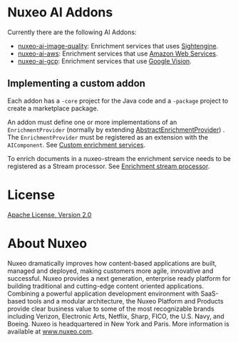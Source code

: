 # Nuxeo AI Addons

Currently there are the following AI Addons:

* [nuxeo-ai-image-quality](https://github.com/nuxeo/nuxeo-ai/tree/master-10.10/addons/nuxeo-ai-image-quality-core#nuxeo-ai-image-quality): Enrichment services that uses [Sightengine](https://sightengine.com/).
* [nuxeo-ai-aws](https://github.com/nuxeo/nuxeo-ai/blob/master-10.10/addons/nuxeo-ai-aws-core/README.md#nuxeo-ai-aws-integration): Enrichment services that use [Amazon Web Services](https://aws.amazon.com).
* [nuxeo-ai-gcp](https://github.com/nuxeo/nuxeo-ai/blob/master-10.10/addons/nuxeo-ai-gcp-core/README.md): Enrichment
  services that use [Google Vision](https://cloud.google.com/vision/).

## Implementing a custom addon

Each addon has a `-core` project for the Java code and a `-package` project to create a marketplace package.

An addon must define one or more implementations of an `EnrichmentProvider` (normally by
extending [AbstractEnrichmentProvider](
https://github.com/nuxeo/nuxeo-ai/blob/master-10.10/nuxeo-ai-core/src/main/java/org/nuxeo/ai/enrichment/AbstractEnrichmentProvider.java))
. The `EnrichmentProvider` must be registered as an extension with the `AIComponent`.
See [Custom enrichment services](https://github.com/nuxeo/nuxeo-ai#custom-enrichment-services).

To enrich documents in a nuxeo-stream the enrichment service needs to be registered as a Stream processor.
See [Enrichment stream processor](https://github.com/nuxeo/nuxeo-ai#enrichment-stream-processing).

# License

[Apache License, Version 2.0](http://www.apache.org/licenses/LICENSE-2.0.html)

# About Nuxeo

Nuxeo dramatically improves how content-based applications are built, managed and deployed, making customers more agile,
innovative and successful. Nuxeo provides a next generation, enterprise ready platform for building traditional and
cutting-edge content oriented applications. Combining a powerful application development environment with SaaS-based
tools and a modular architecture, the Nuxeo Platform and Products provide clear business value to some of the most
recognizable brands including Verizon, Electronic Arts, Netflix, Sharp, FICO, the U.S. Navy, and Boeing. Nuxeo is
headquartered in New York and Paris. More information is available at www.nuxeo.com.

